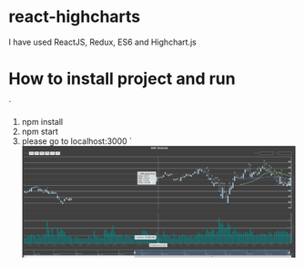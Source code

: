 # react-highcharts
I have used ReactJS, Redux, ES6 and Highchart.js

# How to install project and run
`
1. npm install
2. npm start
3. please go to localhost:3000
`
![alt text](https://github.com/blue-sky0909/react-highcharts/blob/master/src/images/result.png)

